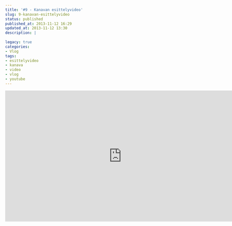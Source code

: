 ```yaml
---
title: '#9 - Kanavan esittelyvideo'
slug: 9-kanavan-esittelyvideo
status: published
published_at: 2013-11-12 16:29
updated_at: 2013-11-12 13:30
description: |
    
legacy: true
categories:
- Vlog
tags:
- esittelyvideo
- kanava
- video
- vlog
- youtube
---
```


<p><iframe loading="lazy" title="#9 - Kanavan esittelyvideo" width="750" height="422" src="https://www.youtube.com/embed/AByi1tJambc?feature=oembed" frameborder="0" allow="accelerometer; autoplay; clipboard-write; encrypted-media; gyroscope; picture-in-picture" allowfullscreen></iframe></p>